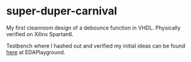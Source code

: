 # super-duper-carnival

My first cleanroom design of a debounce function in VHDL. Physically verified on Xilinx Spartan6.

Testbench where I hashed out and verified my initial ideas can be found [here](https://www.edaplayground.com/x/2qeG) at EDAPlayground.
